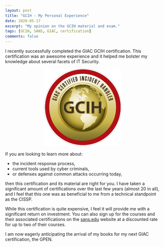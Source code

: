 ```yaml
---
layout: post
title: "GCIH - My Personal Experience"
date: 2020-05-17
excerpt: "My opinion on the GCIH material and exam."
tags: [GCIH, SANS, GIAC, certification]
comments: false
---
```


I recently successfully completed the GIAC GCIH certification. This certification was an awesome experience and it helped me bolster my knowledge about several facets of IT Security.

<center><img src="/assets/img/gcih-gold.png" width="50%"></center>

If you are looking to learn more about:

* the incident response process,
* current tools used by cyber criminals,
* or defenses against common attacks occurring today,

then this certification and its material are right for you. I have taken a significant amount of certifications over the last few years (almost 20 in all), and I feel that this one was as beneficial to me from a technical standpoint as the CISSP.

While this certification is quite expensive, I feel it will provide me with a significant return on investment. You can also sign up for the courses and their associated certifications on the <a href="https://www.sans.edu">sans.edu</a> website at a discounted rate for up to two of their courses.

I am now eagerly anticipating the arrival of my books for my next GIAC certification, the GPEN.

